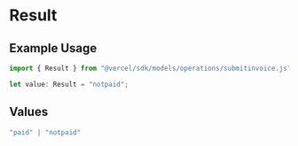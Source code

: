 # Result

## Example Usage

```typescript
import { Result } from "@vercel/sdk/models/operations/submitinvoice.js";

let value: Result = "notpaid";
```

## Values

```typescript
"paid" | "notpaid"
```